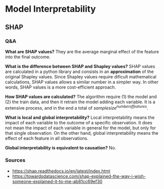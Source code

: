 # Model Interpretability

## SHAP

### Q&A

**What are SHAP values?**
They are the average marginal effect of the feature into the final outcome.

**What is the difference between SHAP and Shapley values?**
SHAP values are calculated in a python library and consists in an **approximation** of the original Shapley values. Since Shapley values require dificult mathematical calculations, SHAP values allows a similar number in a simpler way. In other words, SHAP values is a more cost-efficient approach. 

**How SHAP values are calculated?**
The algorithm require (1) the model and (2) the train data, and then it retrain the model adding each variable. It is a extensive process, and in the end a total of $sample size^{number of features}$.   

**What is local and global interpretability?**
Local interpretability means the impact of each variable to the outcome of a specific observation. It does not mean the impact of each variable in general for the model, but only for that single observation. On the other hand, global interpretability means the effect of each feature in all observations. 

**Global interpretability is equivalent to causation?**
No. 

### Sources

- https://shap.readthedocs.io/en/latest/index.html
- https://towardsdatascience.com/shap-explained-the-way-i-wish-someone-explained-it-to-me-ab81cc69ef30